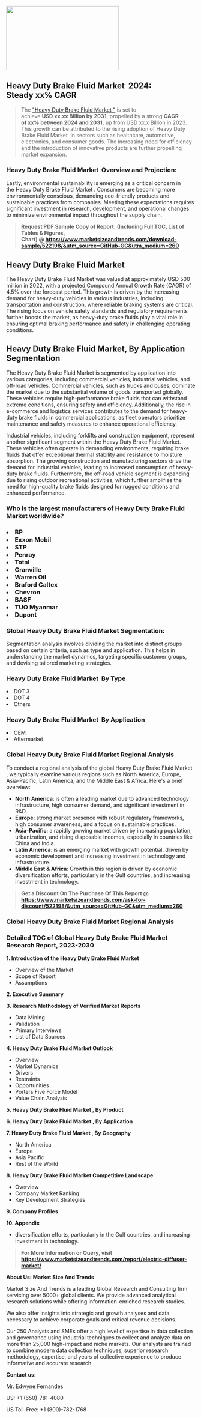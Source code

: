 <p><img class="alignnone size-medium wp-image-20088" src="https://ffe5etoiles.com/wp-content/uploads/2024/12/MST1-300x171.png" alt="" width="300" height="171" /></p><h2 id="ember46" class="ember-view reader-text-block__heading-2">Heavy Duty Brake Fluid Market &nbsp;2024: Steady&nbsp;xx% CAGR</h2><blockquote id="ember47" class="ember-view reader-text-block__blockquote">The&nbsp;<a class="app-aware-link " href="https://www.marketsizeandtrends.com/download-sample/522198/&utm_source=GitHub-GC&utm_medium=260" target="_blank" data-test-app-aware-link="">"Heavy Duty Brake Fluid Market "</a>&nbsp;is set to achieve&nbsp;<strong>USD&nbsp;xx.xx&nbsp;Billion by 2031,</strong>&nbsp;propelled by a strong&nbsp;<strong>CAGR of&nbsp;xx% between 2024 and 2031,</strong>&nbsp;up from USD xx.x Billion in 2023. This growth can be attributed to the rising adoption of&nbsp;Heavy Duty Brake Fluid Market &nbsp;in sectors such as healthcare, automotive, electronics, and consumer goods. The increasing need for efficiency and the introduction of innovative products are further propelling market expansion.</blockquote><h3 id="ember48" class="ember-view reader-text-block__heading-3">Heavy Duty Brake Fluid Market &nbsp;Overview and Projection:</h3><p id="ember49" class="ember-view reader-text-block__paragraph">Lastly, environmental sustainability is emerging as a critical concern in the&nbsp;Heavy Duty Brake Fluid Market . Consumers are becoming more environmentally conscious, demanding eco-friendly products and sustainable practices from companies. Meeting these expectations requires significant investment in research, development, and operational changes to minimize environmental impact throughout the supply chain.</p><blockquote id="ember50" class="ember-view reader-text-block__blockquote"><strong>Request PDF Sample Copy of Report: (Including Full TOC, List of Tables &amp; Figures, Chart)&nbsp;@&nbsp;<strong><a href="https://www.marketsizeandtrends.com/download-sample/522198/&utm_source=GitHub-GC&utm_medium=260" target="_blank">https://www.marketsizeandtrends.com/download-sample/522198/&utm_source=GitHub-GC&utm_medium=260</a></strong></strong></blockquote><h3 class=""> <h2>Heavy Duty Brake Fluid Market</h2><p>The Heavy Duty Brake Fluid Market was valued at approximately USD 500 million in 2022, with a projected Compound Annual Growth Rate (CAGR) of 4.5% over the forecast period. This growth is driven by the increasing demand for heavy-duty vehicles in various industries, including transportation and construction, where reliable braking systems are critical. The rising focus on vehicle safety standards and regulatory requirements further boosts the market, as heavy-duty brake fluids play a vital role in ensuring optimal braking performance and safety in challenging operating conditions.</p><h2>Heavy Duty Brake Fluid Market, By Application Segmentation</h2><p>The Heavy Duty Brake Fluid Market is segmented by application into various categories, including commercial vehicles, industrial vehicles, and off-road vehicles. Commercial vehicles, such as trucks and buses, dominate the market due to the substantial volume of goods transported globally. These vehicles require high-performance brake fluids that can withstand extreme conditions, ensuring safety and efficiency. Additionally, the rise in e-commerce and logistics services contributes to the demand for heavy-duty brake fluids in commercial applications, as fleet operators prioritize maintenance and safety measures to enhance operational efficiency.</p><p>Industrial vehicles, including forklifts and construction equipment, represent another significant segment within the Heavy Duty Brake Fluid Market. These vehicles often operate in demanding environments, requiring brake fluids that offer exceptional thermal stability and resistance to moisture absorption. The growing construction and manufacturing sectors drive the demand for industrial vehicles, leading to increased consumption of heavy-duty brake fluids. Furthermore, the off-road vehicle segment is expanding due to rising outdoor recreational activities, which further amplifies the need for high-quality brake fluids designed for rugged conditions and enhanced performance.</p></h3><h3 id="" class="">Who is the largest manufacturers of&nbsp;Heavy Duty Brake Fluid Market worldwide?</h3><h3 class=""></Li><Li>BP</Li><Li> Exxon Mobil</Li><Li> STP</Li><Li> Penray</Li><Li> Total</Li><Li> Granville</Li><Li> Warren Oil</Li><Li> Braford Caltex</Li><Li> Chevron</Li><Li> BASF</Li><Li> TUO Myanmar</Li><Li> Dupont</h3><h3 id="ember53" class="ember-view reader-text-block__heading-3">Global&nbsp;Heavy Duty Brake Fluid Market Segmentation:</h3><p id="ember54" class="ember-view reader-text-block__paragraph">Segmentation analysis involves dividing the market into distinct groups based on certain criteria, such as type and application. This helps in understanding the market dynamics, targeting specific customer groups, and devising tailored marketing strategies.</p><h3 id="" class="">Heavy Duty Brake Fluid Market &nbsp;By Type</h3><p></Li><Li>DOT 3</Li><Li> DOT 4</Li><Li> Others</p><h3 id="" class="">Heavy Duty Brake Fluid Market &nbsp;By Application</h3><p class=""></Li><Li>OEM</Li><Li> Aftermarket</p><h3 id="ember62" class="ember-view reader-text-block__heading-3">Global Heavy Duty Brake Fluid Market Regional Analysis</h3><p id="ember63" class="ember-view reader-text-block__paragraph">To conduct a regional analysis of the global Heavy Duty Brake Fluid Market , we typically examine various regions such as North America, Europe, Asia-Pacific, Latin America, and the Middle East &amp; Africa. Here's a brief overview:</p><ul><li><strong>North America</strong>: is often a leading market due to advanced technology infrastructure, high consumer demand, and significant investment in R&amp;D.</li><li><strong>Europe</strong>: strong market presence with robust regulatory frameworks, high consumer awareness, and a focus on sustainable practices.</li><li><strong>Asia-Pacific</strong>: a rapidly growing market driven by increasing population, urbanization, and rising disposable incomes, especially in countries like China and India.</li><li><strong>Latin America</strong>: is an emerging market with growth potential, driven by economic development and increasing investment in technology and infrastructure.</li><li><strong>Middle East &amp; Africa</strong>: Growth in this region is driven by economic diversification efforts, particularly in the Gulf countries, and increasing investment in technology.</li></ul><blockquote id="ember61" class="ember-view reader-text-block__blockquote"><strong>Get a Discount On The Purchase Of This Report @ <strong><a href="https://html-cleaner.com/" target="">https://www.marketsizeandtrends.com/ask-for-discount/522198/&utm_source=GitHub-GC&utm_medium=260</a></strong></strong></blockquote><h3 id="ember62" class="ember-view reader-text-block__heading-3">Global Heavy Duty Brake Fluid Market Regional Analysis</h3><h3 id="" class="">Detailed TOC of Global Heavy Duty Brake Fluid Market Research Report, 2023-2030</h3><p id="" class=""><strong>1. Introduction of the Heavy Duty Brake Fluid Market </strong></p><ul><li>Overview of the Market</li><li>Scope of Report</li><li>Assumptions</li></ul><p id="" class=""><strong>2. Executive Summary</strong></p><p id="" class=""><strong>3. Research Methodology of Verified Market Reports</strong></p><ul><li>Data Mining</li><li>Validation</li><li>Primary Interviews</li><li>List of Data Sources</li></ul><p id="" class=""><strong>4. Heavy Duty Brake Fluid Market Outlook</strong></p><ul><li>Overview</li><li>Market Dynamics</li><li>Drivers</li><li>Restraints</li><li>Opportunities</li><li>Porters Five Force Model</li><li>Value Chain Analysis</li></ul><p id="" class=""><strong>5. Heavy Duty Brake Fluid Market , By Product</strong></p><p id="" class=""><strong>6. Heavy Duty Brake Fluid Market , By Application</strong></p><p id="" class=""><strong>7. Heavy Duty Brake Fluid Market , By Geography</strong></p><ul><li>North America</li><li>Europe</li><li>Asia Pacific</li><li>Rest of the World</li></ul><p id="" class=""><strong>8. Heavy Duty Brake Fluid Market Competitive Landscape</strong></p><ul><li>Overview</li><li>Company Market Ranking</li><li>Key Development Strategies</li></ul><p id="" class=""><strong>9. Company Profiles</strong></p><p id="" class=""><strong>10. Appendix</strong></p><ul><li>diversification efforts, particularly in the Gulf countries, and increasing investment in technology.</li></ul><blockquote id="ember65" class="ember-view reader-text-block__blockquote"><strong>For More Information or Query, visit <strong><strong><a href="https://html-cleaner.com/" target="">https://www.marketsizeandtrends.com/report/electric-diffuser-market/</a></strong></strong></strong></blockquote><p id="" class=""><strong>About Us: Market Size And Trends</strong></p><p id="" class="">Market Size And Trends is a leading Global Research and Consulting firm servicing over 5000+ global clients. We provide advanced analytical research solutions while offering information-enriched research studies.</p><p id="" class="">We also offer insights into strategic and growth analyses and data necessary to achieve corporate goals and critical revenue decisions.</p><p id="" class="">Our 250 Analysts and SMEs offer a high level of expertise in data collection and governance using industrial techniques to collect and analyze data on more than 25,000 high-impact and niche markets. Our analysts are trained to combine modern data collection techniques, superior research methodology, expertise, and years of collective experience to produce informative and accurate research.</p><p id="" class=""><strong>Contact us:</strong></p><p id="" class="">Mr. Edwyne Fernandes</p><p id="" class="">US: +1 (650)-781-4080</p><p id="" class="">US Toll-Free: +1 (800)-782-1768</p>

